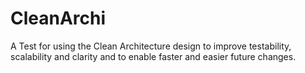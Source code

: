 # CleanArchi
A Test for using the Clean Architecture design to improve testability, scalability and clarity and to enable faster and easier future changes.
